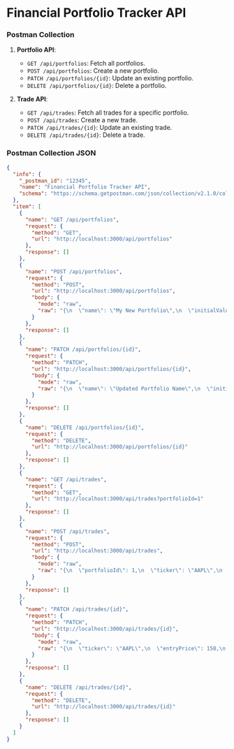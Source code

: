 # Financial Portfolio Tracker API

### **Postman Collection**

1. **Portfolio API**:
   - `GET /api/portfolios`: Fetch all portfolios.
   - `POST /api/portfolios`: Create a new portfolio.
   - `PATCH /api/portfolios/{id}`: Update an existing portfolio.
   - `DELETE /api/portfolios/{id}`: Delete a portfolio.

2. **Trade API**:
   - `GET /api/trades`: Fetch all trades for a specific portfolio.
   - `POST /api/trades`: Create a new trade.
   - `PATCH /api/trades/{id}`: Update an existing trade.
   - `DELETE /api/trades/{id}`: Delete a trade.

### **Postman Collection JSON**

```json
{
  "info": {
    "_postman_id": "12345",
    "name": "Financial Portfolio Tracker API",
    "schema": "https://schema.getpostman.com/json/collection/v2.1.0/collection.json"
  },
  "item": [
    {
      "name": "GET /api/portfolios",
      "request": {
        "method": "GET",
        "url": "http://localhost:3000/api/portfolios"
      },
      "response": []
    },
    {
      "name": "POST /api/portfolios",
      "request": {
        "method": "POST",
        "url": "http://localhost:3000/api/portfolios",
        "body": {
          "mode": "raw",
          "raw": "{\n  \"name\": \"My New Portfolio\",\n  \"initialValue\": 10000\n}"
        }
      },
      "response": []
    },
    {
      "name": "PATCH /api/portfolios/{id}",
      "request": {
        "method": "PATCH",
        "url": "http://localhost:3000/api/portfolios/{id}",
        "body": {
          "mode": "raw",
          "raw": "{\n  \"name\": \"Updated Portfolio Name\",\n  \"initialValue\": 12000\n}"
        }
      },
      "response": []
    },
    {
      "name": "DELETE /api/portfolios/{id}",
      "request": {
        "method": "DELETE",
        "url": "http://localhost:3000/api/portfolios/{id}"
      },
      "response": []
    },
    {
      "name": "GET /api/trades",
      "request": {
        "method": "GET",
        "url": "http://localhost:3000/api/trades?portfolioId=1"
      },
      "response": []
    },
    {
      "name": "POST /api/trades",
      "request": {
        "method": "POST",
        "url": "http://localhost:3000/api/trades",
        "body": {
          "mode": "raw",
          "raw": "{\n  \"portfolioId\": 1,\n  \"ticker\": \"AAPL\",\n  \"entryPrice\": 150,\n  \"exitPrice\": 170,\n  \"quantity\": 10,\n  \"date\": \"2025-03-30\"\n}"
        }
      },
      "response": []
    },
    {
      "name": "PATCH /api/trades/{id}",
      "request": {
        "method": "PATCH",
        "url": "http://localhost:3000/api/trades/{id}",
        "body": {
          "mode": "raw",
          "raw": "{\n  \"ticker\": \"AAPL\",\n  \"entryPrice\": 150,\n  \"exitPrice\": 175,\n  \"quantity\": 10,\n  \"date\": \"2025-03-31\"\n}"
        }
      },
      "response": []
    },
    {
      "name": "DELETE /api/trades/{id}",
      "request": {
        "method": "DELETE",
        "url": "http://localhost:3000/api/trades/{id}"
      },
      "response": []
    }
  ]
}
